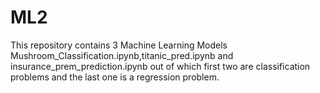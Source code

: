 # ML2
This repository contains 3 Machine Learning Models Mushroom_Classification.ipynb,titanic_pred.ipynb and insurance_prem_prediction.ipynb out of which first two are classification problems and the last one is a regression problem.
